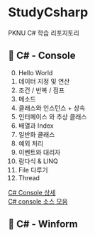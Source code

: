 # StudyCsharp
PKNU C# 학습 리포지토리

## 📘 C# - Console

0. Hello World
1. 데이터 지정 및 연산
2. 조건 / 반복 / 점프
3. 메소드
4. 클래스와 인스턴스 + 상속
5. 인터페이스 와 추상 클래스
6. 배열과 Index
7. 일반화 클래스
8. 예외 처리
9. 이벤트와 대리자
10. 람다식 & LINQ
11. File 다루기
12. Thread

[C# Console 상세](https://github.com/kg4543/StudyCsharp21/blob/main/Console/README.md) <br>
[C# console 소스 모음](https://github.com/kg4543/StudyCsharp21/tree/main/Console)

## 📕 C# - Winform


